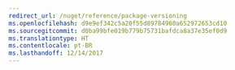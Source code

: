 ```yaml
---
redirect_url: /nuget/reference/package-versioning
ms.openlocfilehash: d9e9ef342c5a20f55d89784960a652972653cd10
ms.sourcegitcommit: d0ba99bfe019b779b75731bafdca8a37e35ef0d9
ms.translationtype: HT
ms.contentlocale: pt-BR
ms.lasthandoff: 12/14/2017
---
```

